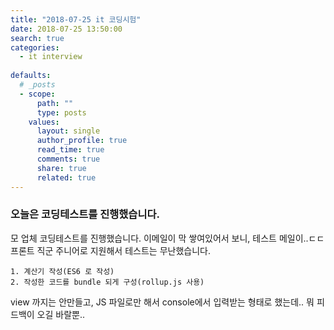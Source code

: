 ```yaml
---
title: "2018-07-25 it 코딩시험"
date: 2018-07-25 13:50:00
search: true
categories: 
  - it interview
  
defaults:
  # _posts
  - scope:
      path: ""
      type: posts
    values:
      layout: single
      author_profile: true
      read_time: true
      comments: true
      share: true
      related: true
---
```



### 오늘은 코딩테스트를 진행했습니다.

모 업체 코딩테스트를 진행했습니다. 이메일이 막 쌓여있어서 보니, 테스트 메일이..ㄷㄷ 프론트 직군 주니어로 지원해서 테스트는 무난했습니다.

```
1. 계산기 작성(ES6 로 작성)
2. 작성한 코드를 bundle 되게 구성(rollup.js 사용)
```

view 까지는 안만들고, JS 파일로만 해서 console에서 입력받는 형태로 했는데.. 뭐 피드백이 오길 바랄뿐..
